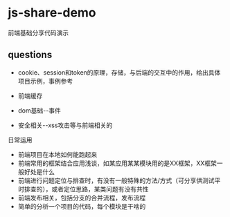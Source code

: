 # js-share-demo
前端基础分享代码演示


## questions
* cookie、session和token的原理，存储，与后端的交互中的作用，给出具体项目示例，事例参考

* 前端缓存
* dom基础--事件
* 安全相关--xss攻击等与前端相关的


日常运用
* 前端项目在本地如何能跑起来
* 前端常用的框架结合应用浅谈，如某应用某某模块用的是XX框架，XX框架一般好处是什么
* 前端进行问题定位与排查时，有没有一般特殊的方法/方式（可分享供测试平时排查的），或者定位思路，某类问题有没有共性
* 前端发布相关，包括分支的合并流程，发布流程
* 简单的分析一个项目的代码，每个模块是干啥的